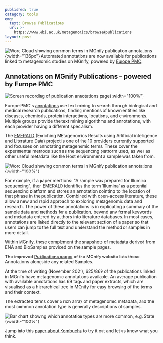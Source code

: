 ```yaml
---
published: true
category: tools
emg:
  text: Browse Publications
  url: >-
    https://www.ebi.ac.uk/metagenomics/browse#publications
layout: post
---
```

![Word Cloud showing common terms in MGnify publication annotations]({{site.baseurl}}/assets/media/images/posts/publication-annotations/cloud.png){:width="136px"} 
Automated annotations are now available for publications linked to metagenomic studies on MGnify, powered by [Europe PMC](https://europepmc.org).

## Annotations on MGnify Publications – powered by Europe PMC
![Screen recording of publication annotations page]({{site.baseurl}}/assets/media/images/posts/publication-annotations/demo_2_low.gif){:width="100%"}


Europe PMC's [annotations](https://europepmc.org/Annotations) use text mining to search through biological and medical research publications, finding mentions of known entities like diseases, chemicals, protein interactions, locations, and environments. Multiple groups provide the text mining algorithms and annotations, with each provider having a different specialism.

The [EMERALD](https://gtr.ukri.org/projects?ref=BB%2FS009043%2F1) (Enriching MEtagenomics Results using Artificial intelligence and Literature Data) project is one of the 10 providers currently supported and focusses on annotating metagenomic terms. These cover the experimental methods such as the sequencing platform used, as well as other useful metadata like the Host environment a sample was taken from.

![Word Cloud showing common terms in MGnify publication annotations]({{site.baseurl}}/assets/media/images/posts/publication-annotations/cloud.png){:width="100%"}

For example, if a paper mentions: "A sample was prepared for Illumina sequencing", then EMERALD identifies the term ‘Illumina’ as a potential sequencing platform and stores an annotation pointing to the location of that phrase in the publication. 
Combined with open-access literature, these allow a new and rapid approach to exploring metagenomic data and research. The power of these annotations is in explicating a summary of the sample data and methods for a publication, beyond any formal keywords and metadata entered by authors into literature databases. In most cases, annotations are linked directly to the relevant section of a paper so that users can jump to the full text and understand the method or samples in more detail.

Within MGnify, these complement the snapshots of metadata derived from ENA and BioSamples provided on the sample pages.

The improved [Publications pages](https://www.ebi.ac.uk/metagenomics/browse#publications) of the MGnify website lists these Annotations alongside any related Samples.

At the time of writing (November 2021), 625/869 of the publications linked in MGnify  have metagenomic annotations available. An average publication with available  annotations has 69 tags and paper extracts, which are visualised as a hierarchical tree in MGnify for easy browsing of the terms and their context. 

The extracted terms cover a rich array of metagenomic metadata, and the most common annotation type is generally descriptions of samples.

![Bar chart showing which annotation types are more common, e.g. State]({{site.baseurl}}/assets/media/images/posts/publication-annotations/annotations_count.png){:width="100%"} 

Jump into this [paper about Kombucha](https://www.ebi.ac.uk/metagenomics/publications/31957879) to try it out and let us know what you think.
